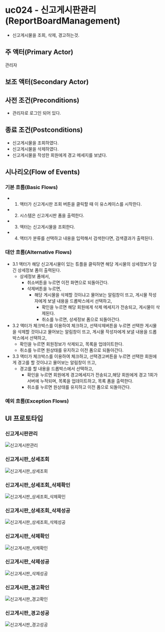 # uc024 - 신고게시판관리(ReportBoardManagement)
- 신고게시물을 조회, 삭제, 경고하는것.

## 주 액터(Primary Actor)
관리자

## 보조 액터(Secondary Actor)


## 사전 조건(Preconditions)
- 관리자로 로그인 되어 있다.

## 종료 조건(Postconditions)
- 신고게시물을 조회하였다.
- 신고게시물을 삭제하였다.
- 신고게시물을 작성한 회원에게 경고 메세지를 보냈다.

## 시나리오(Flow of Events)

### 기본 흐름(Basic Flows)

- 1. 액터가 신고게시판 조회 버튼을 클릭할 때 이 유스케이스를 시작한다.
- 2. 시스템은 신고게시판 폼을 출력한다.
- 3. 액터는 신고게시물을 조회한다.
- 4. 액터가 분류를 선택하고 내용을 입력해서 검색한다면, 검색결과가 출력된다.


### 대안 흐름(Alternative Flows)

- 3.1 액터가 해당 신고게시물이 있는 튜플을 클릭하면 해당 게시물의 상세정보가 담긴 상세정보 폼이 출력된다.
    - 상세정보 폼에서,
        - 취소버튼을 누르면 이전 화면으로 되돌아간다.
        - 삭제버튼을 누르면,
            - 해당 게시물을 삭제할 것이냐고 물어보는 알림창이 뜨고, 게시물 작성자에게 보낼 내용을 드롭박스에서 선택하고,
                - 확인을 누르면 해당 회원에게 삭제 메세지가 전송되고, 게시물이 삭제된다.
                - 취소를 누르면, 상세정보 폼으로 되돌아간다.
- 3.2 액터가 체크박스를 이용하여 체크하고, 선택삭제버튼을 누르면 선택한 게시물을 삭제할 것이냐고 물어보는 알림창이 뜨고, 게시물 작성자에게 보낼 내용을 드롭박스에서 선택하고,
    - 확인을 누르면 회원정보가 삭제되고, 목록을 업데이트한다.
    - 취소를 누르면 원상태를 유지하고 이전 폼으로 되돌아간다.
- 3.3 액터가 체크박스를 이용하여 체크하고, 선택경고버튼을 누르면 선택한 회원에게 경고를 할 것이냐고 물어보는 알림창이 뜨고,
    - 경고를 할 내용을 드롭박스에서 선택하고,
        - 확인을 누르면 회원에게 경고메세지가 전송되고,해당 회원에게 경고 1회가 서버에 누적되며, 목록을 업데이트하고, 목록 폼을 출력한다.
        - 취소를 누르면 원상태를 유지하고 이전 폼으로 되돌아간다.



### 예외 흐름(Exception Flows)


## UI 프로토타입

### 신고게시판관리
![신고게시판관리](./images/uc024-list.jpg)

### 신고게시판_상세조회
![신고게시판_상세조회](./images/uc024-detail.jpg)

### 신고게시판_상세조회_삭제확인
![신고게시판_상세조회_삭제확인](./images/uc024-detail_delete_check.jpg)

### 신고게시판_상세조회_삭제성공
![신고게시판_상세조회_삭제성공](./images/uc024-detail_delete_success.jpg)

### 신고게시판_삭제확인
![신고게시판_삭제확인](./images/uc024-delete_check.jpg)

### 신고게시판_삭제성공
![신고게시판_삭제성공](./images/uc024-delete_success.jpg)

### 신고게시판_경고확인
![신고게시판_경고확인](./images/uc024-alert_check.jpg)

### 신고게시판_경고성공
![신고게시판_경고성공](./images/uc024-alert_success.jpg)